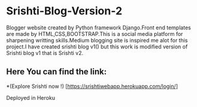 # Srishti-Blog-Version-2
Blogger website created by Python framework Django.Front end templates are made by HTML,CSS,BOOTSTRAP.This is a social media platform for sharpening writting skills.Medium blogging site is inspired me alot for this project.I have created srishti blog v1() but this work is modified version of Srishti blog v1 that is Srishti v2. 

## Here You can find the link:
*(Explore Srishti now !) [https://srishtiwebapp.herokuapp.com/login/]


Deployed in Heroku
